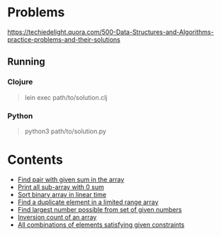 # Problems

https://techiedelight.quora.com/500-Data-Structures-and-Algorithms-practice-problems-and-their-solutions

## Running

### Clojure

> lein exec path/to/solution.clj

### Python

> python3 path/to/solution.py

# Contents

* [Find pair with given sum in the array](find-pair)
* [Print all sub-array with 0 sum](zero-subarray)
* [Sort binary array in linear time](sort-array)
* [Find a duplicate element in a limited range array](find-duplicate)
* [Find largest number possible from set of given numbers](largest-number)
* [Inversion count of an array](inversion-count)
* [All combinations of elements satisfying given constraints](tricky-combinations)